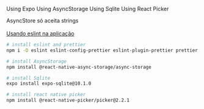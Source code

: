 Using Expo
Using AsyncStorage
Using Sqlite
Using React Picker

AsyncStore só aceita strings<br/><br/>
<a href="https://medium.com/@guimaraessilas/padroniza%C3%A7%C3%A3o-de-c%C3%B3digo-com-eslint-prettier-e-vscode-e5f7f9cd3bb" target="_blank">Usando eslint na aplicação</a>

```bash
# install eslint and prettier
npm i -D eslint eslint-config-prettier eslint-plugin-prettier prettier

# install AsyncStorage
npm install @react-native-async-storage/async-storage

# install Sqlite
expo install expo-sqlite@10.1.0

# install react native picker
npm install @react-native-picker/picker@2.2.1  
```